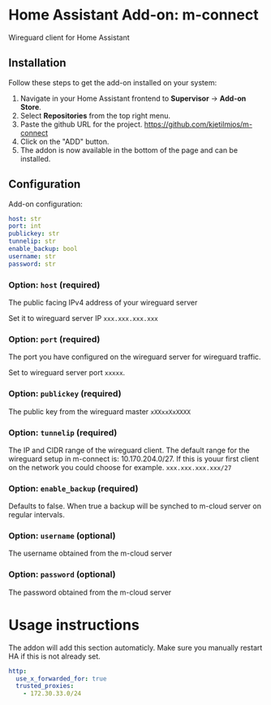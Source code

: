 # Home Assistant Add-on: m-connect

Wireguard client for Home Assistant

## Installation

Follow these steps to get the add-on installed on your system:

1. Navigate in your Home Assistant frontend to **Supervisor** -> **Add-on Store**.
2. Select **Repositories** from the top right menu.
3. Paste the github URL for the project. https://github.com/kjetilmjos/m-connect
4. Click on the "ADD" button.
5. The addon is now available in the bottom of the page and can be installed.

## Configuration

Add-on configuration:

```yaml
host: str
port: int
publickey: str
tunnelip: str
enable_backup: bool
username: str
password: str
```

### Option: `host` (required)

The public facing IPv4 address of your wireguard server

Set it to wireguard server IP `xxx.xxx.xxx.xxx`

### Option: `port` (required)

The port you have configured on the wireguard server for wireguard traffic.

Set to wireguard server port `xxxxx`.

### Option: `publickey` (required)

The public key from the wireguard master `xXXxxXxXXXX`

### Option: `tunnelip` (required)

The IP and CIDR range of the wireguard client.
The default range for the wireguard setup in m-connect is: 10.170.204.0/27.
If this is youur first client on the network you could choose for example. `xxx.xxx.xxx.xxx/27`

### Option: `enable_backup` (required)

Defaults to false. When true a backup will be synched to m-cloud server on regular intervals.

### Option: `username` (optional)

The username obtained from the m-cloud server

### Option: `password` (optional)

The password obtained from the m-cloud server

# Usage instructions

The addon will add this section automaticly. Make sure you manually restart HA if this is not already set.

```yaml
http:
  use_x_forwarded_for: true
  trusted_proxies:
    - 172.30.33.0/24
```
